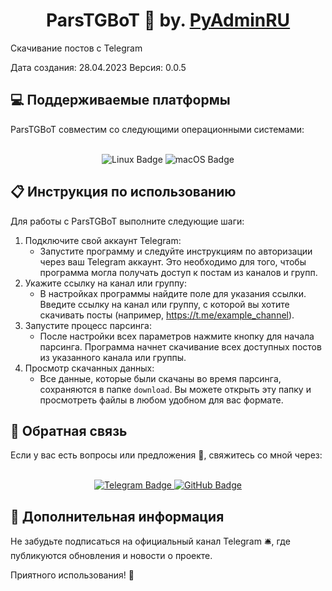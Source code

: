 <h1 align="center">ParsTGBoT 🚀 by. <a href="https://t.me/PyAdminRU" target="_blank">PyAdminRU</a></h1>

Скачивание постов с Telegram

Дата создания: 28.04.2023
Версия: 0.0.5

<h2>💻 Поддерживаемые платформы</h2>
ParsTGBoT совместим со следующими операционными системами:<br><br>

<p align="center">
  <img src="https://img.shields.io/badge/Linux-FCC624?style=for-the-badge&logo=linux&logoColor=black" alt="Linux Badge">
  <img src="https://img.shields.io/badge/mac%20os-000000?style=for-the-badge&logo=apple&logoColor=white" alt="macOS Badge">
</p>

<h2>📋 Инструкция по использованию</h2>

Для работы с ParsTGBoT выполните следующие шаги:

1. Подключите свой аккаунт Telegram:
    - Запустите программу и следуйте инструкциям по авторизации через ваш Telegram аккаунт. Это необходимо для того, чтобы программа могла получать доступ к постам из каналов и групп.
2. Укажите ссылку на канал или группу:
    - В настройках программы найдите поле для указания ссылки. Введите ссылку на канал или группу, с которой вы хотите скачивать посты (например, https://t.me/example_channel).
3. Запустите процесс парсинга:
    - После настройки всех параметров нажмите кнопку для начала парсинга. Программа начнет скачивание всех доступных постов из указанного канала или группы.
4. Просмотр скачанных данных:
    - Все данные, которые были скачаны во время парсинга, сохраняются в папке <code>download</code>. Вы можете открыть эту папку и просмотреть файлы в любом удобном для вас формате.

<h2>💬 Обратная связь</h2>
Если у вас есть вопросы или предложения 📝, свяжитесь со мной через:<br><br>

<p align="center">
  <a href="https://t.me/PyAdminRU">
    <img src="https://img.shields.io/badge/Telegram-2CA5E0?style=for-the-badge&logo=telegram&logoColor=white" alt="Telegram Badge">
  </a>
  <a href="https://github.com/pyadrus">
    <img src="https://img.shields.io/badge/GitHub-100000?style=for-the-badge&logo=github&logoColor=white" alt="GitHub Badge">
  </a>
</p>

<h2>📢 Дополнительная информация</h2>

Не забудьте подписаться на официальный канал Telegram 🛎️, где публикуются обновления и новости о проекте.

Приятного использования! 🚀